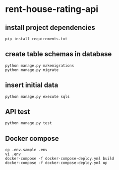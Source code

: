 # rent-house-rating-api
## install project dependencies
```
pip install requirements.txt
```
## create table schemas in database
```
python manage.py makemigrations
python manage.py migrate
```
## insert initial data
```
python manage.py execute sqls
```
## API test
```
python manage.py test
```
## Docker compose
```
cp .env.sample .env
vi .env
docker-compose -f docker-compose-deploy.yml build
docker-compose -f docker-compose-deploy.yml up
```